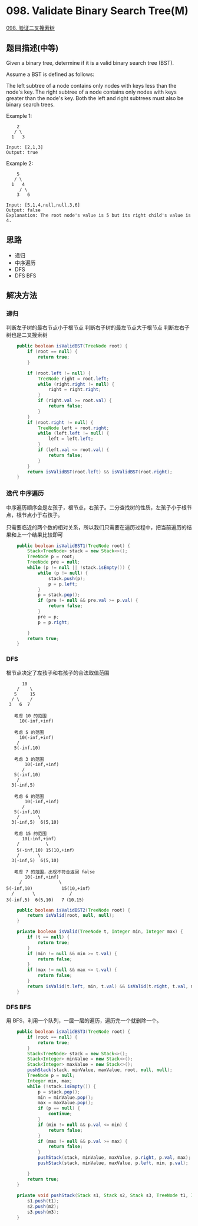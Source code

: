 # 098. Validate Binary Search Tree(M)
[098. 验证二叉搜索树](https://leetcode-cn.com/problems/validate-binary-search-tree/)

## 题目描述(中等)
Given a binary tree, determine if it is a valid binary search tree (BST).

Assume a BST is defined as follows:

The left subtree of a node contains only nodes with keys less than the node's key.
The right subtree of a node contains only nodes with keys greater than the node's key.
Both the left and right subtrees must also be binary search trees.
 

Example 1:
```
    2
   / \
  1   3

Input: [2,1,3]
Output: true
```
Example 2:
```
    5
   / \
  1   4
     / \
    3   6

Input: [5,1,4,null,null,3,6]
Output: false
Explanation: The root node's value is 5 but its right child's value is 4.
```

## 思路

- 递归
- 中序遍历
- DFS
- DFS BFS

## 解决方法


### 递归

判断左子树的最右节点小于根节点
判断右子树的最左节点大于根节点
判断左右子树也是二叉搜索树

```java
    public boolean isValidBST(TreeNode root) {
        if (root == null) {
            return true;
        }

        if (root.left != null) {
            TreeNode right = root.left;
            while (right.right != null) {
                right = right.right;
            }
            if (right.val >= root.val) {
                return false;
            }
        }
        if (root.right != null) {
            TreeNode left = root.right;
            while (left.left != null) {
                left = left.left;
            }
            if (left.val <= root.val) {
                return false;
            }
        }
        return isValidBST(root.left) && isValidBST(root.right);
    }
```

### 迭代 中序遍历

中序遍历顺序会是左孩子，根节点，右孩子。二分查找树的性质，左孩子小于根节点，根节点小于右孩子。

只需要临近的两个数的相对关系，所以我们只需要在遍历过程中，把当前遍历的结果和上一个结果比较即可

```java
    public boolean isValidBST1(TreeNode root) {
        Stack<TreeNode> stack = new Stack<>();
        TreeNode p = root;
        TreeNode pre = null;
        while (p != null || !stack.isEmpty()) {
            while (p != null) {
                stack.push(p);
                p = p.left;
            }
            p = stack.pop();
            if (pre != null && pre.val >= p.val) {
                return false;
            }
            pre = p;
            p = p.right;

        }
        return true;
    }
```

### DFS

根节点决定了左孩子和右孩子的合法取值范围

```
      10
    /    \
   5     15
  / \    /  
 3   6  7 

   考虑 10 的范围
     10(-inf,+inf)

   考虑 5 的范围
     10(-inf,+inf)
    /
   5(-inf,10)

   考虑 3 的范围
       10(-inf,+inf)
      /
   5(-inf,10)
    /
  3(-inf,5)  

   考虑 6 的范围
       10(-inf,+inf)
      /
   5(-inf,10)
    /       \
  3(-inf,5)  6(5,10)

   考虑 15 的范围
      10(-inf,+inf)
    /          \
    5(-inf,10) 15(10,+inf）
    /       \
  3(-inf,5)  6(5,10)  

   考虑 7 的范围，出现不符合返回 false
       10(-inf,+inf)
     /              \
5(-inf,10)           15(10,+inf）
  /       \             /
3(-inf,5)  6(5,10)   7（10,15）
```

```java
    public boolean isValidBST2(TreeNode root) {
        return isValid(root, null, null);
    }

    private boolean isValid(TreeNode t, Integer min, Integer max) {
        if (t == null) {
            return true;
        }
        if (min != null && min >= t.val) {
            return false;
        }
        if (max != null && max <= t.val) {
            return false;
        }
        return isValid(t.left, min, t.val) && isValid(t.right, t.val, max);
    }

```

### DFS BFS

用 BFS，利用一个队列，一层一层的遍历，遍历完一个就删除一个。

```java
    public boolean isValidBST3(TreeNode root) {
        if (root == null) {
            return true;
        }
        Stack<TreeNode> stack = new Stack<>();
        Stack<Integer> minValue = new Stack<>();
        Stack<Integer> maxValue = new Stack<>();
        pushStack(stack, minValue, maxValue, root, null, null);
        TreeNode p = null;
        Integer min, max;
        while (!stack.isEmpty()) {
            p = stack.pop();
            min = minValue.pop();
            max = maxValue.pop();
            if (p == null) {
                continue;
            }
            if (min != null && p.val <= min) {
                return false;
            }
            if (max != null && p.val >= max) {
                return false;
            }
            pushStack(stack, minValue, maxValue, p.right, p.val, max);
            pushStack(stack, minValue, maxValue, p.left, min, p.val);

        }
        return true;
    }
    
    private void pushStack(Stack s1, Stack s2, Stack s3, TreeNode t1, Integer m2, Integer m3) {
        s1.push(t1);
        s2.push(m2);
        s3.push(m3);
    }

```

